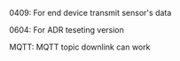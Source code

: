 0409:
For end device transmit sensor's data

0604:
For ADR teseting version

MQTT:
MQTT topic downlink can work